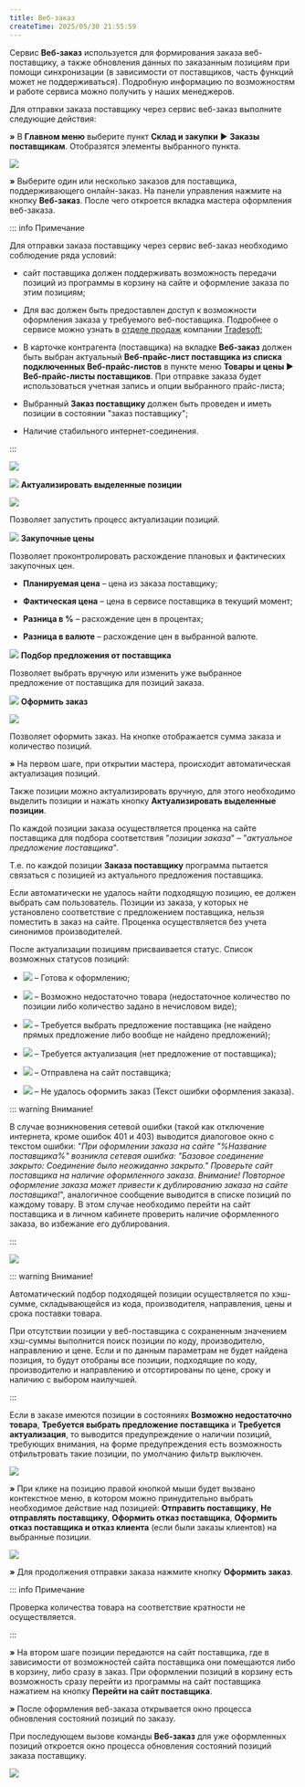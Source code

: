 ```yaml
---
title: Веб-заказ
createTime: 2025/05/30 21:55:59
---
```

Сервис **Веб-заказ** используется для формирования заказа веб-поставщику, а также обновления данных по заказанным позициям при помощи синхронизации (в зависимости от поставщиков, часть функций может не поддерживаться). Подробную информацию по возможностям и работе сервиса можно получить у наших менеджеров.

Для отправки заказа поставщику через сервис веб-заказ выполните следующие действия:

**»** В **Главном меню** выберите пункт **Склад и закупки** ► **Заказы поставщикам**. Отобразятся элементы выбранного пункта.

![](../../../assets/work/two/040.png)

**»** Выберите один или несколько заказов для поставщика, поддерживающего онлайн-заказ. На панели управления нажмите на кнопку **Веб-заказ**. После чего откроется вкладка мастера оформления веб-заказа.

::: info Примечание

Для отправки заказа поставщику через сервис веб-заказ необходимо соблюдение ряда условий:

- сайт поставщика должен поддерживать возможность передачи позиций из программы в корзину на сайте и оформление заказа по этим позициям;

- Для вас должен быть предоставлен доступ к возможности оформления заказа у требуемого веб-поставщика. Подробнее о сервисе можно узнать в [отделе продаж](http://www.tradesoft.ru/about/contacts/) компании [Tradesoft](http://www.tradesoft.ru/about/contacts/);

- В карточке контрагента (поставщика) на вкладке **Веб-заказ** должен быть выбран актуальный **Веб-прайс-лист поставщика из списка подключенных Веб-прайс-листов** в пункте меню **Товары и цены ► Веб-прайс-листы поставщиков**. При отправке заказа будет использоваться учетная запись и опции выбранного прайс-листа;

- Выбранный **Заказ поставщику** должен быть проведен и иметь позиции в состоянии "заказ поставщику";

- Наличие стабильного интернет-соединения.

:::

![](../../../assets/work/two/041.png)

![](../../../assets/work/two/006.png) **Актуализировать выделенные позиции**

![](../../../assets/work/two/042.png)

Позволяет запустить процесс актуализации позиций.

![](../../../assets/work/two/008.png) **Закупочные цены**

Позволяет проконтролировать расхождение плановых и фактических закупочных цен.

- **Планируемая цена** – цена из заказа поставщику;

- **Фактическая цена** – цена в сервисе поставщика в текущий момент;

- **Разница в %** – расхождение цен в процентах;

- **Разница в валюте** – расхождение цен в выбранной валюте.

![](../../../assets/work/two/009.png) **Подбор предложения от поставщика**

Позволяет выбрать вручную или изменить уже выбранное предложение от поставщика для позиций заказа.

![](../../../assets/work/two/010.png) **Оформить заказ**

![](../../../assets/work/two/043.png)

Позволяет оформить заказ. На кнопке отображается сумма заказа и количество позиций.

**»** На первом шаге, при открытии мастера, происходит автоматическая актуализация позиций.

Также позиции можно актуализировать вручную, для этого необходимо выделить позиции и нажать кнопку **Актуализировать выделенные позиции**.

По каждой позиции заказа осуществляется проценка на сайте поставщика для подбора соответствия "*позиции заказа*" *–* "*актуальное предложение поставщика*".

Т.е. по каждой позиции **Заказа поставщику** программа пытается связаться с позицией из актуального предложения поставщика.

Если автоматически не удалось найти подходящую позицию, ее должен выбрать сам пользователь. Позиции из заказа, у которых не установлено соответствие с предложением поставщика, нельзя поместить в заказ на сайте. Проценка осуществляется без учета синонимов производителей.

После актуализации позициям присваивается статус. Список возможных статусов позиций:

- ![](../../../assets/work/two/044.png) – Готова к оформлению;

- ![](../../../assets/work/two/045.png) – Возможно недостаточно товара (недостаточное количество по позиции либо количество задано в нечисловом виде);

- ![](../../../assets/work/two/046.png) – Требуется выбрать предложение поставщика (не найдено прямых предложение либо вообще не найдено предложений);

- ![](../../../assets/work/two/047.png) – Требуется актуализация (нет предложение от поставщика);

- ![](../../../assets/work/two/048.png) – Отправлена на сайт поставщика;

- ![](../../../assets/work/two/049.png) – Не удалось оформить заказ (Текст ошибки оформления заказа).

::: warning Внимание!

В случае возникновения сетевой ошибки (такой как отключение интернета, кроме ошибок 401 и 403) выводится диалоговое окно с текстом ошибки: "*При оформлении заказа на сайте "%Название поставщика%" возникла сетевая ошибка: "Базовое соединение закрыто: Соединение было неожиданно закрыто." Проверьте сайт поставщика на наличие оформленного заказа. Внимание! Повторное оформление заказа может привести к дублированию заказа на сайте поставщика!*", аналогичное сообщение выводится в списке позиций по каждому товару. В этом случае необходимо перейти на сайт поставщика и в личном кабинете проверить наличие оформленного заказа, во избежание его дублирования.

:::

![](../../../assets/work/two/050.png)

::: warning Внимание!

Автоматический подбор подходящей позиции осуществляется по хэш-сумме, складывающейся из кода, производителя, направления, цены и срока поставки товара.

При отсутствии позиции у веб-поставщика с сохраненным значением хэш-суммы выполнится поиск позиции по коду, производителю, направлению и цене. Если и по данным параметрам не будет найдена позиция, то будут отобраны все позиции, подходящие по коду, производителю и направлению и отсортированы по цене, сроку и наличию с выбором наилучшей.

:::

Если в заказе имеются позиции в состояниях **Возможно недостаточно товара**, **Требуется выбрать предложение поставщика** и **Требуется актуализация**, то выводится предупреждение о наличии позиций, требующих внимания, на форме предупреждения есть возможность отфильтровать такие позиции, по умолчанию фильтр выключен.

![](../../../assets/work/two/051.png)

**»** При клике на позицию правой кнопкой мыши будет вызвано контекстное меню, в котором можно принудительно выбрать необходимое действие над позицией: **Отправить поставщику**, **Не отправлять поставщику**, **Оформить отказ поставщика**, **Оформить отказ поставщика и отказ клиента** (если были заказы клиентов) на выбранные позиции.

![](../../../assets/work/two/052.png)

**»** Для продолжения отправки заказа нажмите кнопку **Оформить заказ**. 

::: info Примечание

Проверка количества товара на соответствие кратности не осуществляется.

:::

**»** На втором шаге позиции передаются на сайт поставщика, где в зависимости от возможностей сайта поставщика они помещаются либо в корзину, либо сразу в заказ. При оформлении позиций в корзину есть возможность сразу перейти из программы на сайт поставщика нажатием на кнопку **Перейти на сайт поставщика**.

**»** После оформления веб-заказа открывается окно процесса обновления состояний позиций по заказу.

При последующем вызове команды **Веб-заказ** для уже оформленных позиций откроется окно процесса обновления состояний позиций заказа поставщику.

![](../../../assets/work/two/053.png)